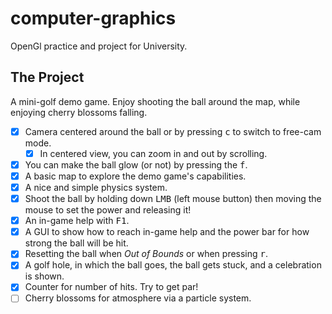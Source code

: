 # computer-graphics
OpenGl practice and project for University.

## The Project
A mini-golf demo game. Enjoy shooting the ball around the map, while enjoying cherry blossoms falling.

 - [x] Camera centered around the ball or by pressing <kbd>c</kbd> to switch to free-cam mode.
   - [x] In centered view, you can zoom in and out by scrolling.
 - [x] You can make the ball glow (or not) by pressing the <kbd>f</kbd>.
 - [x] A basic map to explore the demo game's capabilities.
 - [x] A nice and simple physics system.
 - [x] Shoot the ball by holding down <kbd>LMB</kbd> (left mouse button) then moving the mouse to set the power and releasing it!
 - [x] An in-game help with <kbd>F1</kbd>.
 - [x] A GUI to show how to reach in-game help and the power bar for how strong the ball will be hit.
 - [x] Resetting the ball when *Out of Bounds* or when pressing <kbd>r</kbd>.
 - [x] A golf hole, in which the ball goes, the ball gets stuck, and a celebration is shown.
 - [x] Counter for number of hits. Try to get par!
 - [ ] Cherry blossoms for atmosphere via a particle system.
